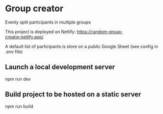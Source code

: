# Group creator
Evenly split participants in multiple groups  

This project is deployed on Netlify: https://random-group-creator.netlify.app/

A default list of participants is store on a public Google Sheet (see config in .env file)

## Launch a local development server

npm run dev

## Build project to be hosted on a static server

npm run build
